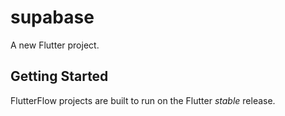 # supabase

A new Flutter project.

## Getting Started

FlutterFlow projects are built to run on the Flutter _stable_ release.
